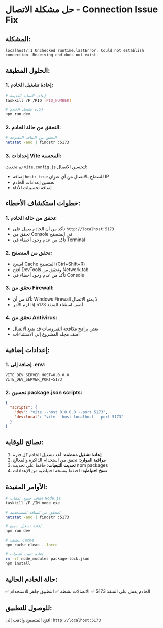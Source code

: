 # حل مشكلة الاتصال - Connection Issue Fix

## المشكلة:

```
localhost/:1 Unchecked runtime.lastError: Could not establish connection. Receiving end does not exist.
```

## الحلول المطبقة:

### 1. إعادة تشغيل الخادم:

```bash
# إيقاف العملية القديمة
taskkill /F /PID [PID_NUMBER]

# إعادة تشغيل الخادم
npm run dev
```

### 2. التحقق من حالة الخادم:

```bash
# التحقق من المنافذ المفتوحة
netstat -ano | findstr :5173
```

### 3. إعدادات Vite المحسنة:

تم تحديث `vite.config.js` لتحسين الاتصال:

- إضافة `host: true` للسماح بالاتصال من أي عنوان IP
- تحسين إعدادات الخادم
- إضافة تحسينات الأداء

## خطوات استكشاف الأخطاء:

### 1. تحقق من حالة الخادم:

- تأكد من أن الخادم يعمل على `http://localhost:5173`
- تحقق من Console في المتصفح
- تأكد من عدم وجود أخطاء في Terminal

### 2. تحقق من المتصفح:

- امسح Cache المتصفح (Ctrl+Shift+R)
- افتح DevTools وتحقق من Network tab
- تأكد من عدم وجود أخطاء في Console

### 3. تحقق من Firewall:

- تأكد من أن Windows Firewall لا يمنع الاتصال
- أضف استثناء للمنفذ 5173 إذا لزم الأمر

### 4. تحقق من Antivirus:

- بعض برامج مكافحة الفيروسات قد تمنع الاتصال
- أضف مجلد المشروع إلى الاستثناءات

## إعدادات إضافية:

### 1. إضافة إلى .env:

```env
VITE_DEV_SERVER_HOST=0.0.0.0
VITE_DEV_SERVER_PORT=5173
```

### 2. تحسين package.json scripts:

```json
{
  "scripts": {
    "dev": "vite --host 0.0.0.0 --port 5173",
    "dev:local": "vite --host localhost --port 5173"
  }
}
```

## نصائح للوقاية:

1. **إعادة تشغيل منتظمة**: أعد تشغيل الخادم كل فترة
2. **مراقبة الموارد**: تحقق من استخدام الذاكرة والمعالج
3. **تحديث التبعيات**: حافظ على تحديث npm packages
4. **نسخ احتياطية**: احتفظ بنسخة احتياطية من الإعدادات

## الأوامر المفيدة:

```bash
# إيقاف جميع عمليات Node.js
taskkill /F /IM node.exe

# التحقق من المنافذ المستخدمة
netstat -ano | findstr :5173

# إعادة تشغيل سريع
npm run dev

# تنظيف Cache
npm cache clean --force

# إعادة تثبيت التبعيات
rm -rf node_modules package-lock.json
npm install
```

## حالة الخادم الحالية:

✅ الخادم يعمل على المنفذ 5173
✅ الاتصالات نشطة
✅ التطبيق جاهز للاستخدام

## للوصول للتطبيق:

افتح المتصفح واذهب إلى: `http://localhost:5173`

